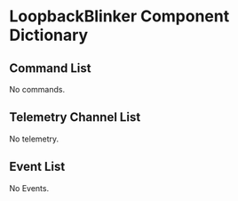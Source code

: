 # LoopbackBlinker Component Dictionary


## Command List

No commands.

## Telemetry Channel List

No telemetry.

## Event List

No Events.
